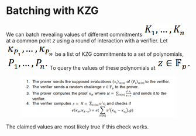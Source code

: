 # Batching with KZG

We can batch revealing values of different commitments <img src="../../.gitbook/assets/image (21).png" alt="" data-size="line"> at a common point 𝑧 using a round of interaction with a verifier. Let <img src="../../.gitbook/assets/image (18).png" alt="" data-size="line"> be a list of KZG commitments to a set of polynomials, <img src="../../.gitbook/assets/image (1).png" alt="" data-size="line"> To query the values of these polynomials at <img src="../../.gitbook/assets/image (37).png" alt="" data-size="line">

<figure><img src="../../.gitbook/assets/image (11).png" alt=""><figcaption></figcaption></figure>

The claimed values are most likely true if this check works.
